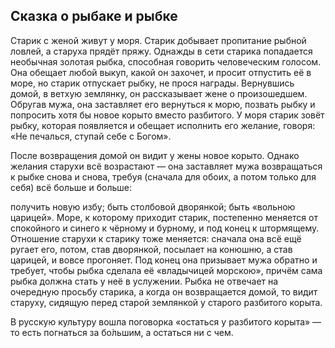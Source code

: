 ## Сказка о рыбаке и рыбке
Старик с женой живут у моря. Старик добывает пропитание рыбной ловлей, а старуха прядёт пряжу. Однажды в сети старика попадается необычная золотая рыбка, способная говорить человеческим голосом. Она обещает любой выкуп, какой он захочет, и просит отпустить её в море, но старик отпускает рыбку, не прося награды. Вернувшись домой, в ветхую землянку, он рассказывает жене о произошедшем. Обругав мужа, она заставляет его вернуться к морю, позвать рыбку и попросить хотя бы новое корыто вместо разбитого. У моря старик зовёт рыбку, которая появляется и обещает исполнить его желание, говоря: «Не печалься, ступай себе с Богом».

После возвращения домой он видит у жены новое корыто. Однако желания старухи всё возрастают — она заставляет мужа возвращаться к рыбке снова и снова, требуя (сначала для обоих, а потом только для себя) всё больше и больше:

получить новую избу;
быть столбовой дворянкой;
быть «вольною царицей».
Море, к которому приходит старик, постепенно меняется от спокойного и синего к чёрному и бурному, и под конец к штормящему. Отношение старухи к старику тоже меняется: сначала она всё ещё ругает его, потом, став дворянкой, посылает на конюшню, а став царицей, и вовсе прогоняет. Под конец она призывает мужа обратно и требует, чтобы рыбка сделала её «владычицей морскою», причём сама рыбка должна стать у неё в услужении. Рыбка не отвечает на очередную просьбу старика, а когда он возвращается домой, то видит старуху, сидящую перед старой землянкой у старого разбитого корыта.

В русскую культуру вошла поговорка «остаться у разбитого корыта» — то есть погнаться за бо́льшим, а остаться ни с чем.
